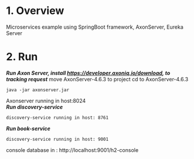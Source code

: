 # 1. Overview
Microservices example using SpringBoot framework, AxonServer, Eureka Server
# 2. Run
***Run Axon Server, install https://developer.axoniq.io/download, to tracking request***
move AxonServer-4.6.3 to project
cd  to AxonServer-4.6.3
```
java -jar axonserver.jar
```
Axonserver running in host:8024
</br>
***Run discovery-service***
```
discovery-service running in host: 8761
```
***Run book-service***
```
discovery-service running in host: 9001
```
console database in : http://localhost:9001/h2-console
